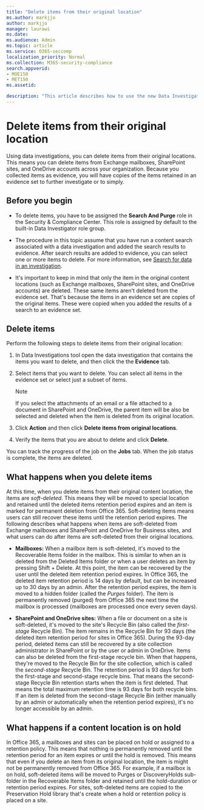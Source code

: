 ```yaml
---
title: "Delete items from their original location"
ms.author: markjjo
author: markjjo
manager: laurawi
ms.date: 
ms.audience: Admin
ms.topic: article
ms.service: O365-seccomp
localization_priority: Normal
ms.collection: M365-security-compliance
search.appverid: 
- MOE150
- MET150
ms.assetid: 

description: "This article describes how to use the new Data Investigations (Preview) tool in the Security & Compliance Center to delete items from their original locations."
---
```


# Delete items from their original location

Using data investigations, you can delete items from their original locations. This means you can delete items from  Exchange mailboxes, SharePoint sites, and OneDrive accounts across your organization. Because you collected items as evidence, you will have copies of the items retained in an evidence set to further investigate or to simply. 

## Before you begin

- To delete items, you have to be assigned the **Search And Purge** role in the Security & Compliance Center. This role is assigned by default to the built-in Data Investigator role group. 

- The procedure in this topic assume that you have run a content search associated with a data investigation and added the search results to evidence. After search results are added to evidence, you can select one or more items to delete. For more information, see [Search for data in an investigation](search-for-data.md).

- It's important to keep in mind that only the item in the original content locations (such as Exchange mailboxes, SharePoint sites, and OneDrive accounts) are deleted. These same items aren't deleted from the evidence set. That's because the items in an evidence set are copies of the original items. These were copied when you added the results of a search to an evidence set.

## Delete items

Perform the following steps to delete items from their original location:

1. In Data Investigations tool open the data investigation that contains the items you want to delete, and then click the the **Evidence** tab.

2. Select items that you want to delete. You can select all items in the evidence set or select just a subset of items. 

   > [!NOTE]
   > If you select the attachments of an email or a file attached to a document in SharePoint and OneDrive, the parent item will be also be selected and deleted when the item is deleted from its original location.
 
2. Click **Action** and then click **Delete items from original locations**.

3. Verify the items that you are about to delete and click **Delete**.

You can track the progress of the job on the **Jobs** tab. When the job status is complete, the items are deleted. 

## What happens when you delete items

At this time, when you delete items from their original content location, the items are *soft-deleted*. This means they will be moved to special location and retained until the deleted items retention period expires and an item is marked for permanent deletion from Office 365. Soft-deleting items means users can still recover these items until the retention period expires. The following describes what happens when items are soft-deleted from Exchange mailboxes and SharePoint and OneDrive for Business sites, and what users can do after items are soft-deleted from their original locations.

- **Mailboxes:** When a mailbox item is soft-deleted, it's moved to the Recoverable Items folder in the mailbox.  This is similar to when an is deleted from the Deleted Items folder or when a user deletes an item by pressing Shift + Delete. At this point, the item can be recovered by the user until the deleted item retention period expires. In Office 365, the deleted item retention period is 14 days by default, but can be increased up to 30 days by an admin. After the retention period expires, the item is moved to a hidden folder (called the *Purges* folder). The item is permanently removed (purged) from Office 365 the next time the mailbox is processed (mailboxes are processed once every seven days).

- **SharePoint and OneDrive sites:** When a file or document on a site is soft-deleted, it's moved to the site's Recycle Bin (also called the *first-stage* Recycle Bin). The item remains in the Recycle Bin for 93 days (the deleted item retention period for sites in Office 365). During the 93-day period, deleted items can still be recovered by a site collection administrator in SharePoint or by the user or admin in OneDrive. Items can also be deleted from the first-stage recycle bin. When that happens, they're moved to the Recycle Bin for the site collection, which is called the *second-stage* Recycle Bin. The retention period is 93 days for both the first-stage and second-stage recycle bins. That means the second-stage Recycle Bin retention starts when the item is first deleted. That means the total maximum retention time is 93 days for both recycle bins. If an item is deleted from the second-stage Recycle Bin (either manually by an admin or automatically when the retention period expires), it's no longer accessible by an admin.

## What happens if a content location is on hold

In Office 365, a mailboxes and sites can be placed on hold or assigned to a retention policy. This means that nothing is permanently removed until the retention period for an item expires or until the hold is removed. This means that even if you delete an item from its original location, the item is might not be permanently removed from Office 365. For example, if a mailbox is on hold, soft-deleted items will be moved to Purges or DiscoveryHolds sub-folder in the Recoverable Items folder and retained until the hold-duration or retention period expires. For sites, soft-deleted items are copied to the Preservation Hold library that's create when a hold or retention policy is placed on a site.

